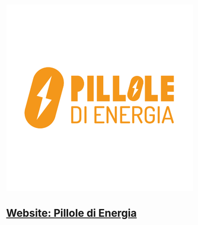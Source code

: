 ![Pillole di Energia Logo](/static/logo-pillole-di-energia.png)

# [Website: Pillole di Energia](https://www.pilloledienergia.com/)
